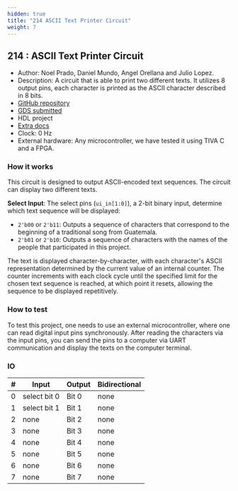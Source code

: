 ```yaml
---
hidden: true
title: "214 ASCII Text Printer Circuit"
weight: 7
---
```


## 214 : ASCII Text Printer Circuit

* Author: Noel Prado, Daniel Mundo, Angel Orellana and Julio Lopez.
* Description: A circuit that is able to print two different texts. It utilizes 8 output pins, each character is printed as the ASCII character described in 8 bits.
* [GitHub repository](https://github.com/NoelFPB/Soy_de_Zacapa)
* [GDS submitted](https://github.com/NoelFPB/Soy_de_Zacapa/actions/runs/6076524958)
* HDL project
* [Extra docs]()
* Clock: 0 Hz
* External hardware: Any microcontroller, we have tested it using TIVA C and a FPGA.



### How it works

This circuit is designed to output ASCII-encoded text sequences. The circuit can display two different texts.

**Select Input**: The select pins (`ui_in[1:0]`), a 2-bit binary input, determine which text sequence will be displayed:

- `2'b00` or `2'b11`: Outputs a sequence of characters that correspond to the beginning of a traditional song from Guatemala.
- `2'b01` or `2'b10`: Outputs a sequence of characters with the names of the people that participated in this project.

The text is displayed character-by-character, with each character's ASCII representation determined by the current value of an internal counter. The counter increments with each clock cycle until the specified limit for the chosen text sequence is reached, at which point it resets, allowing the sequence to be displayed repetitively.


### How to test

To test this project, one needs to use an external microcontroller, where one can read digital input pins synchronously. After reading the characters via the input pins, you can send the pins to a computer via UART communication and display the texts on the computer terminal.


### IO

| # | Input        | Output       | Bidirectional      |
|---|--------------|--------------| -------------------|
| 0 | select bit 0  | Bit 0 | none |
| 1 | select bit 1  | Bit 1 | none |
| 2 | none  | Bit 2 | none |
| 3 | none  | Bit 3 | none |
| 4 | none  | Bit 4 | none |
| 5 | none  | Bit 5 | none |
| 6 | none  | Bit 6 | none |
| 7 | none  | Bit 7 | none |
